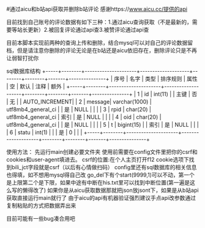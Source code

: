 #通过aicu和b站api获取并删除b站评论
感谢https://www.aicu.cc/提供的api

目前找到自己账号的评论数据有如下三种：1.通过aicu查询获取（不是最新的，需要等站长更新）2.被回复评论通过api查3.被赞评论通过api查

目前本脚本实现前两种的查询上传和删除，结合mysql可以对自己的评论数据留档，但是请注意你删除的评论无论是在b站还是aicu依旧存在，删除评论只是不再让弱智打扰你

sql数据库结构
+-----+--------+---------------------+--------------------+--------+--------+-------+---------------+
| 序号 | 名字   | 类型                | 排序规则           | 属性   | 空    | 默认   | 注释          | 额外          |
+-----+--------+---------------------+--------------------+--------+--------+-------+---------------+
| 1   | id     | int(11)             |                    | 主键   | 否    | 无    |               | AUTO_INCREMENT|
| 2   | message| varchar(1000)       | utf8mb4_general_ci |        | 是    | NULL  |               |               |
| 3   | rpid   | char(20)            | utf8mb4_general_ci | 索引   | 是    | NULL  |               |               |
| 4   | oid    | char(20)            | utf8mb4_general_ci |        | 是    | NULL  |               |               |
| 5   | t      | bigint(15)          |                    | 索引   | 是    | NULL  |               |               |
| 6   | statu  | int(1)              |                    |        | 是    | 0     |               |               |
+-----+--------+---------------------+--------------------+--------+--------+-------+---------------+

使用方法：
先运行main创建必要文件夹
使用前需要在config文件里把你的csrf和cookies和user-agent填进去。
csrf的位置:在个人主页打开f12 cookie选项下找到bili_jct字段就是csrf（以后有心情做扫码）
config里还有sql数据库的相关信息也得填，如不想用mysql得自己改
go_del下有个start(9999,1)可以不动，第一个是上限第二个是下限，如果中途有中断在his.txt里可以找到中断位置(第一遍是这么写的懒得改了)
如果你是从aicu获取数据那就把json放jsont下，如果是从b站api获取直接运行main就行了
由于aicu的api有机器验证强烈建议手点api改参数通过复制粘贴的方式把数据弄出来

目前可能有一些bug凑合用吧

